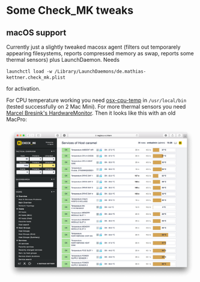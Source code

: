# Some Check_MK tweaks

## macOS support

Currently just a slightly tweaked macosx agent (filters out temporarely appearing filesystems, reports compressed memory as swap, reports some thermal sensors) plus LaunchDaemon. Needs

    launchctl load -w /Library/LaunchDaemons/de.mathias-kettner.check_mk.plist

for activation.

For CPU temperature working you need [osx-cpu-temp](https://github.com/lavoiesl/osx-cpu-temp) in `/usr/local/bin` (tested successfully on 2 Mac Mini). For more thermal sensors you need [Marcel Bresink's HardwareMonitor](https://www.bresink.com/osx/HardwareMonitor.html). Then it looks like this with an old MacPro:

![](screenshots/thermal-sensors-macpro.png)

